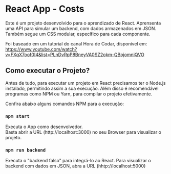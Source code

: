 # React App - Costs

Este é um projeto desenvolvido para o aprendizado de React.
Aprensenta uma API para simular um backend, com dados armazenados em JSON.
Também segue um CSS modular, específico para cada componente.

Foi baseado em um tutorial do canal Hora de Codar, disponível em: https://www.youtube.com/watch?v=FXqX7oof0I4&list=PLnDvRpP8BneyVA0SZ2okm-QBojomniQVO

## Como executar o Projeto?

Antes de tudo, para executar um projeto em React precisamos ter o Node.js instalado, permitindo assim a sua execução.
Além disso é recomendável programas como NPM ou Yarn, para compilar o projeto efetivamente.

Confira abaixo alguns comandos NPM para a execução:

### `npm start`

Executa o App como desenvolvedor.\
Basta abrir a URL (http://localhost:3000) no seu Browser para visualizar o projeto.

### `npm run backend`

Executa o "backend falso" para integrá-lo ao React.
Para visualizar o backend com dados em JSON, abra a URL (hhtp://localhost:5000)
